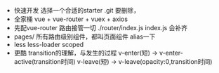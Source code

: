 - 快速开发
  选择一个合适的starter
  .git 要删除，
- 全家桶
  vue + vue-router + vuex + axios
- 先配vue-router 路由接管一切
  ./router/index.js  index.js 会补齐
- pages/
  所有路由级别组件，都叫页面组件
  alias一下
- less less-loader
  scoped
- 更酷
  transition的理解，与发生的过程
  v-enter(短) -> v-enter-active(transition时间)
  v-leave(短) -> v-leave(opacity:0,transition时间)